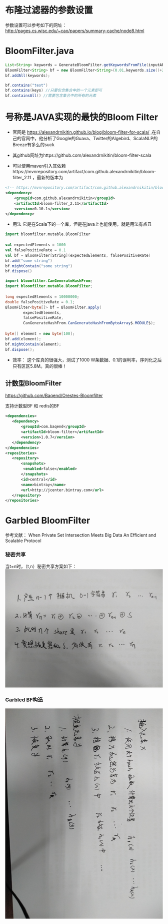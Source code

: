 # 布隆过滤器的参数设置

参数设置可以参考如下的网址： http://pages.cs.wisc.edu/~cao/papers/summary-cache/node8.html


# BloomFilter.java

```java
List<String> keywords = GenerateBloomFilter.getKeywordsFromFile(inputAbsolutePath);
BloomFilter<String> bf = new BloomFilter<String>(0.01,keywords.size()+20);
bf.addAll(keywords);
```

```java
bf.contains("test")
bf.contains(keys) //只要包含集合中的一个元素即可
bf.containsAll() //需要包含集合中的所有的元素
```

# 号称是JAVA实现的最快的Bloom Filter

* 官网是 https://alexandrnikitin.github.io/blog/bloom-filter-for-scala/ ,在自己的官网中，他分析了Google的Guava、Twitter的Algebird、ScalaNLP的Breeze有多么的suck


* 其github网址为https://github.com/alexandrnikitin/bloom-filter-scala


* 可以使用maven引入其依赖https://mvnrepository.com/artifact/com.github.alexandrnikitin/bloom-filter_2.11 ，最新的版本为


```xml
<!-- https://mvnrepository.com/artifact/com.github.alexandrnikitin/bloom-filter -->
<dependency>
    <groupId>com.github.alexandrnikitin</groupId>
    <artifactId>bloom-filter_2.11</artifactId>
    <version>0.10.1</version>
</dependency>
```

* 用法 它是在Scala下的一个库，但是在java上也能使用，就是用法有点丑
```scala
import bloomfilter.mutable.BloomFilter

val expectedElements = 1000
val falsePositiveRate = 0.1
val bf = BloomFilter[String](expectedElements, falsePositiveRate)
bf.add("some string")
bf.mightContain("some string")
bf.dispose()
```
```java
import bloomfilter.CanGenerateHashFrom;
import bloomfilter.mutable.BloomFilter;

long expectedElements = 10000000;
double falsePositiveRate = 0.1;
BloomFilter<byte[]> bf = BloomFilter.apply(
        expectedElements,
        falsePositiveRate,
        CanGenerateHashFrom.CanGenerateHashFromByteArray$.MODULE$);

byte[] element = new byte[100];
bf.add(element);
bf.mightContain(element);
bf.dispose();
```
* 效率： 这个库真的很强大，测试了1000 W条数据、0.1的误判率，序列化之后只有区区5.8M。真的很棒！


## 计数型BloomFilter

https://github.com/Baqend/Orestes-Bloomfilter

支持计数型BF 和 redis的BF

```xml
<dependencies>
   <dependency>
       <groupId>com.baqend</groupId>
       <artifactId>bloom-filter</artifactId>
       <version>1.0.7</version>
   </dependency>
</dependencies>
<repositories>
   <repository>
       <snapshots>
        <enabled>false</enabled>
       </snapshots>
       <id>central</id>
       <name>bintray</name>
       <url>http://jcenter.bintray.com</url>
   </repository>
</repositories>
```

# Garbled BloomFilter

参考文献： When Private Set Intersection Meets Big Data An Efficient and Scalable Protocol

### 秘密共享

当t=n时，（t,n）秘密共享方案如下：
![密钥共享](imgs/密钥共享.jpg)

### Garbled BF构造
![GarbledBF](imgs/GarbledBF.jpg)
